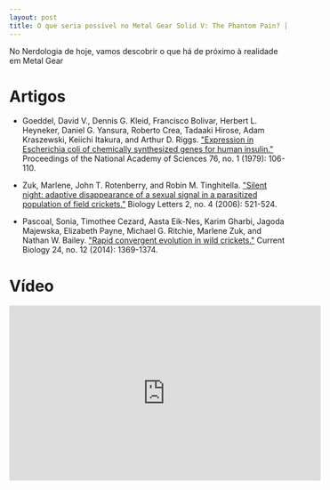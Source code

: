 ```yaml
---
layout: post
title: O que seria possível no Metal Gear Solid V: The Phantom Pain? | Nerdologia 137
---
```


No Nerdologia de hoje, vamos descobrir o que há de próximo à realidade em Metal Gear

Artigos
=====

- Goeddel, David V., Dennis G. Kleid, Francisco Bolivar, Herbert L. Heyneker, Daniel G. Yansura, Roberto Crea, Tadaaki Hirose, Adam Kraszewski, Keiichi Itakura, and Arthur D. Riggs. ["Expression in Escherichia coli of chemically synthesized genes for human insulin."](http://www.pnas.org/content/76/1/106.full.pdf) Proceedings of the National Academy of Sciences 76, no. 1 (1979): 106-110.

- Zuk, Marlene, John T. Rotenberry, and Robin M. Tinghitella. ["Silent night: adaptive disappearance of a sexual signal in a parasitized population of field crickets."](http://rsbl.royalsocietypublishing.org/content/2/4/521) Biology Letters 2, no. 4 (2006): 521-524.

- Pascoal, Sonia, Timothee Cezard, Aasta Eik-Nes, Karim Gharbi, Jagoda Majewska, Elizabeth Payne, Michael G. Ritchie, Marlene Zuk, and Nathan W. Bailey. ["Rapid convergent evolution in wild crickets."](http://www.cell.com/current-biology/abstract/S0960-9822(14)00524-7) Current Biology 24, no. 12 (2014): 1369-1374.

Vídeo
=====

<iframe width="560" height="315" src="https://www.youtube.com/embed/QfLxbDL7Kvk" frameborder="0" allowfullscreen></iframe>

